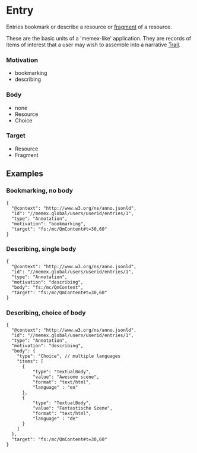 
# Entry

Entries bookmark or describe a resource or [fragment](https://www.w3.org/TR/annotation-model/#fragment-selector) of a resource.

These are the basic units of a 'memex-like' application. They are records of items of interest that a user may wish to assemble into a narrative [Trail](Trail.md).

### Motivation
- bookmarking
- describing

### Body
- none
- Resource
- Choice

### Target
- Resource
- Fragment

## Examples

### Bookmarking, no body

```
{
  "@context": "http://www.w3.org/ns/anno.jsonld",
  "id": "//memex.global/users/userid/entries/1",
  "type": "Annotation",
  "motivation": "bookmarking",
  "target": "fs:/mc/QmContent#t=30,60"
}
```

### Describing, single body

```
{
  "@context": "http://www.w3.org/ns/anno.jsonld",
  "id": "//memex.global/users/userid/entries/1",
  "type": "Annotation",
  "motivation": "describing",
  "body": "fs:/mc/QmContent",
  "target": "fs:/mc/QmContent#t=30,60"
}
```

### Describing, choice of body

```
{
  "@context": "http://www.w3.org/ns/anno.jsonld",
  "id": "//memex.global/users/userid/entries/1",
  "type": "Annotation",
  "motivation": "describing",
  "body": {
    "type": "Choice", // multiple languages
    "items": [
      {
          "type": "TextualBody",
          "value": "Awesome scene",
          "format": "text/html",
          "language" : "en"
      },
      {
          "type": "TextualBody",
          "value": "Fantastische Szene",
          "format": "text/html",
          "language" : "de"
      }
    ]
  },
  "target": "fs:/mc/QmContent#t=30,60"
}
```